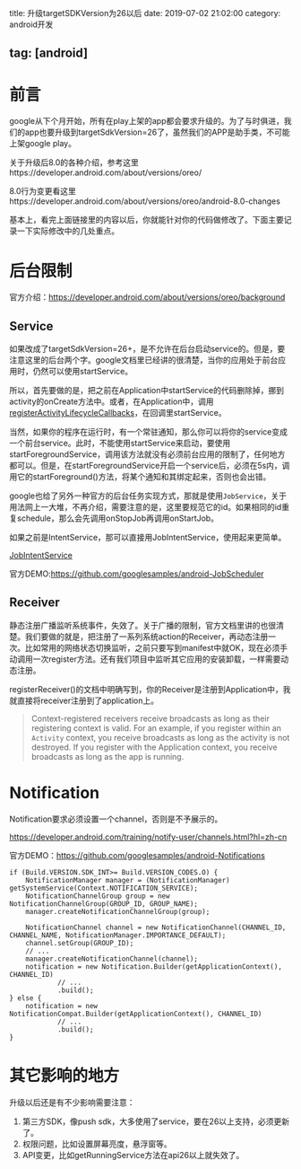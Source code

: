 title: 升级targetSDKVersion为26以后
date: 2019-07-02 21:02:00
category: android开发

tag: [android]
---

# 前言

google从下个月开始，所有在play上架的app都会要求升级的。为了与时俱进，我们的app也要升级到targetSdkVersion=26了，虽然我们的APP是助手类，不可能上架google play。

关于升级后8.0的各种介绍，参考这里https://developer.android.com/about/versions/oreo/

8.0行为变更看这里https://developer.android.com/about/versions/oreo/android-8.0-changes

基本上，看完上面链接里的内容以后，你就能针对你的代码做修改了。下面主要记录一下实际修改中的几处重点。

<!-- more -->

# 后台限制

官方介绍：https://developer.android.com/about/versions/oreo/background

## Service

如果改成了targetSdkVersion=26+，是不允许在后台启动service的。但是，要注意这里的后台两个字。google文档里已经讲的很清楚，当你的应用处于前台应用时，仍然可以使用startService。

所以，首先要做的是，把之前在Application中startService的代码删除掉，挪到activity的onCreate方法中。或者，在Application中，调用[registerActivityLifecycleCallbacks](https://developer.android.com/reference/kotlin/android/app/Application?hl=en#registeractivitylifecyclecallbacks)，在回调里startService。

当然，如果你的程序在运行时，有一个常驻通知，那么你可以将你的service变成一个前台service。此时，不能使用startService来启动，要使用startForegroundService，调用该方法就没有必须前台应用的限制了，任何地方都可以。但是，在startForegroundService开启一个service后，必须在5s内，调用它的startForeground()方法，将某个通知和其绑定起来，否则也会出错。

google也给了另外一种官方的后台任务实现方式，那就是使用`JobService`，关于用法网上一大堆，不再介绍，需要注意的是，这里要规范它的id。如果相同的id重复schedule，那么会先调用onStopJob再调用onStartJob。

如果之前是IntentService，那可以直接用JobIntentService，使用起来更简单。

[JobIntentService](https://developer.android.com/reference/android/support/v4/app/JobIntentService)

官方DEMO:https://github.com/googlesamples/android-JobScheduler

## Receiver

静态注册广播监听系统事件，失效了。关于广播的限制，官方文档里讲的也很清楚。我们要做的就是，把注册了一系列系统action的Receiver，再动态注册一次。比如常用的网络状态切换监听，之前只要写到manifest中就OK，现在必须手动调用一次register方法。还有我们项目中监听其它应用的安装卸载，一样需要动态注册。

registerReceiver()的文档中明确写到，你的Receiver是注册到Application中，我就直接将receiver注册到了application上。

> Context-registered receivers receive broadcasts as long as their registering context is valid. For an example, if you register within an `Activity` context, you receive broadcasts as long as the activity is not destroyed. If you register with the Application context, you receive broadcasts as long as the app is running.

# Notification

Notification要求必须设置一个channel，否则是不予展示的。

https://developer.android.com/training/notify-user/channels.html?hl=zh-cn

官方DEMO：https://github.com/googlesamples/android-Notifications

```
if (Build.VERSION.SDK_INT>= Build.VERSION_CODES.O) {
    NotificationManager manager = (NotificationManager) getSystemService(Context.NOTIFICATION_SERVICE);
    NotificationChannelGroup group = new NotificationChannelGroup(GROUP_ID, GROUP_NAME);
    manager.createNotificationChannelGroup(group);
    
    NotificationChannel channel = new NotificationChannel(CHANNEL_ID, CHANNEL_NAME, NotificationManager.IMPORTANCE_DEFAULT);
    channel.setGroup(GROUP_ID);
    // ...
    manager.createNotificationChannel(channel);
    notification = new Notification.Builder(getApplicationContext(), CHANNEL_ID)
            // ...
            .build();
} else {
    notification = new NotificationCompat.Builder(getApplicationContext(), CHANNEL_ID)
            // ...
            .build();
}
```



# 其它影响的地方

升级以后还是有不少影响需要注意：

1. 第三方SDK，像push sdk，大多使用了service，要在26以上支持，必须更新了。
2. 权限问题，比如设置屏幕亮度，悬浮窗等。
3. API变更，比如getRunningService方法在api26以上就失效了。